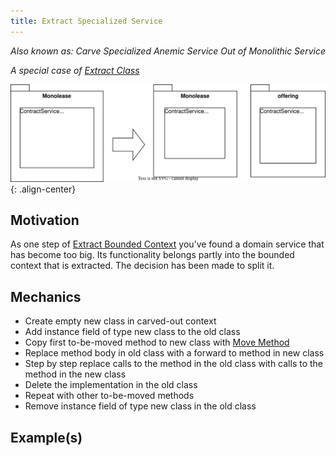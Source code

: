 ```yaml
---
title: Extract Specialized Service
---
```


*Also known as: Carve Specialized Anemic Service Out of Monolithic Service*

*A special case of [Extract Class](https://refactoring.com/catalog/extractClass.html)*

![](../../images/domain-driven-refactorings/tactical-for-strategic/extract-specialized-service.drawio.svg){: .align-center}

## Motivation

As one step of [Extract Bounded Context](../strategic/extract-bounded-context) you’ve found a domain service that has become too big. Its functionality belongs partly into the bounded context that is extracted. The decision has been made to split it.

## Mechanics

- Create empty new class in carved-out context
- Add instance field of type new class to the old class
- Copy first to-be-moved method to new class with [Move Method](https://refactoring.com/catalog/moveFunction.html)
- Replace method body in old class with a forward to method in new class
- Step by step replace calls to the method in the old class with calls to the method in the new class
- Delete the implementation in the old class
- Repeat with other to-be-moved methods
- Remove instance field of type new class in the old class

## Example(s)
